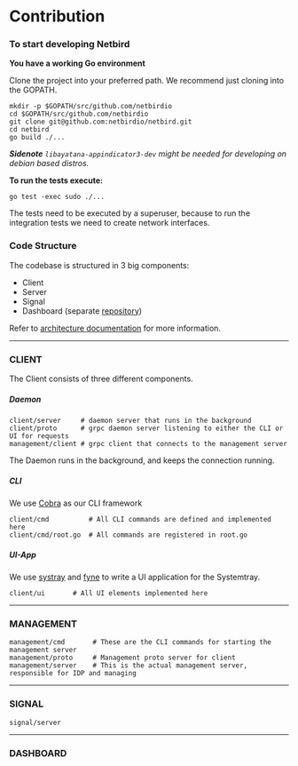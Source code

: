 # Contribution

### To start developing Netbird
**You have a working Go environment**

Clone the project into your preferred path. We recommend just cloning into the GOPATH.
```
mkdir -p $GOPATH/src/github.com/netbirdio
cd $GOPATH/src/github.com/netbirdio
git clone git@github.com:netbirdio/netbird.git
cd netbird
go build ./...
```
**_Sidenote_** _`libayatana-appindicator3-dev` might be needed for developing on debian based distros._


**To run the tests execute:**

```
go test -exec sudo ./...
```
The tests need to be executed by a superuser,
because to run the integration tests we need to create network interfaces.


### Code Structure

The codebase is structured in 3 big components:
* Client
* Server
* Signal
* Dashboard (separate [repository](https://github.com/netbirdio/dashboard))

Refer to [architecture documentation](https://netbird.io/docs/overview/architecture) for more information.

---

### CLIENT
The Client consists of three different components.

##### Daemon

```
client/server     # daemon server that runs in the background
client/proto      # grpc daemon server listening to either the CLI or UI for requests
management/client # grpc client that connects to the management server
```
The Daemon runs in the background, and keeps the connection running.

##### CLI 
We use [Cobra](https://github.com/spf13/cobra) as our CLI framework
```
client/cmd          # All CLI commands are defined and implemented here
client/cmd/root.go  # All commands are registered in root.go
```

##### UI-App
We use [systray](https://github.com/getlantern/systray) and [fyne](https://github.com/fyne-io/fyne) to write a UI application for the Systemtray.
```
client/ui       # All UI elements implemented here 
```


---
### MANAGEMENT

```
management/cmd       # These are the CLI commands for starting the management server 
management/proto     # Management proto server for client
management/server    # This is the actual management server, responsible for IDP and managing
```


---
### SIGNAL

```
signal/server       
```


---
### DASHBOARD
